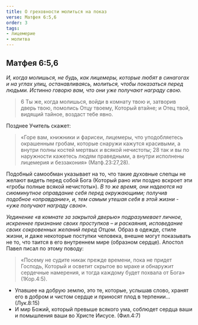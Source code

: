 ```yaml
---
title: О греховности молиться на показ
verse: Матфея 6:5,6
order: 3
tags: 
- лицемерие
- молитва
---
```


## Матфея 6:5,6

*И, когда молишься, не будь, как лицемеры, которые любят в синагогах и на углах улиц, останавливаясь, молиться, чтобы показаться перед людьми. Истинно говорю вам, что они уже получают награду свою.*

>6 Ты же, когда молишься, войди в комнату твою и, затворив дверь твою, помолись Отцу твоему, Который втайне; и Отец твой, видящий тайное, воздаст тебе явно. 

Позднее Учитель скажет: 

>«Горе вам, книжники и фарисеи, лицемеры, что уподобляетесь окрашенным гробам, которые снаружи кажутся красивыми, а внутри полны костей мертвых и всякой нечистоты; 28 так и вы по наружности кажетесь людям праведными, а внутри исполнены лицемерия и беззакония» (Матф.23:27,28). 

Подобный самообман указывает на то, что такие духовные слепцы не желают видеть перед собой Бога (Который рано или поздно вскроет эти «гробы полные всякой нечистоты»). *В то же время, они надеются на сиюминутное оправдание себя перед окружающими; получив подобное «оправдание», и, тем самым утешая себя в этой жизни - «уже получают награду свою».* 

*Уединение «в комнате за закрытой дверью» подразумевает личное, искреннее признание своих проступков – и раскаяния, исповедание своих сокровенных желаний перед Отцом.* Образ в одежде, стиле жизни, и даже некоторые поступки человека, внешне могут показывать не то, что таится в его внутреннем мире (образном сердце). Апостол Павел писал по этому поводу: 

>«Посему не судите никак прежде времени, пока не придет Господь, Который и осветит скрытое во мраке и обнаружит сердечные намерения, и тогда каждому будет похвала от Бога» (1Кор.4:5).

- Упавшее на добрую землю, это те, которые, услышав слово, хранят его в добром и чистом сердце и приносят плод в терпении… (Лук.8:15)
- И мир Божий, который превыше всякого ума, соблюдет сердца ваши и помышления ваши во Христе Иисусе. (Фил.4:7)